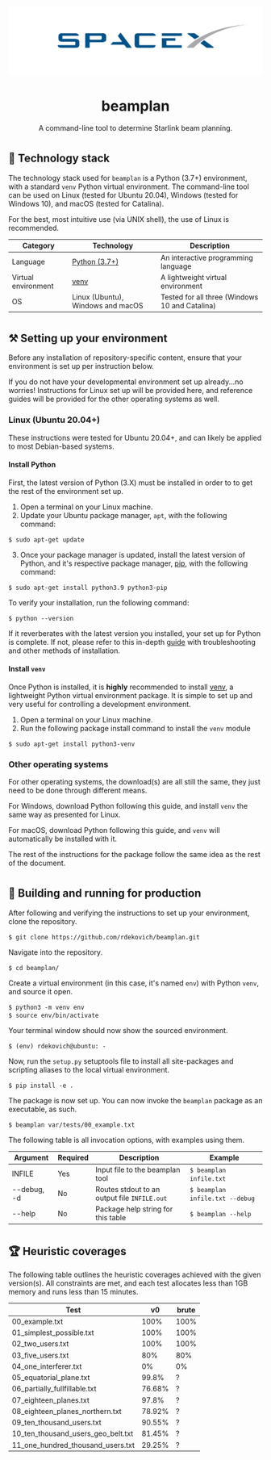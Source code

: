 <div align="center">
  <img alt="Logo" src="./assets/logo.png"/>
</div>
<h1 align="center">
  beamplan
</h1>
<p align="center">
    A command-line tool to determine Starlink beam planning.
</p>

#

## 💾 Technology stack

The technology stack used for `beamplan` is a Python (3.7+) environment, with a standard `venv` Python virtual environment.  The command-line tool can be used on Linux (tested for Ubuntu 20.04), Windows (tested for Windows 10), and macOS (tested for Catalina).

For the best, most intuitive use (via UNIX shell), the use of Linux is recommended.

| Category | Technology | Description |
| -------- | ---------- | ----------- |
| Language | [Python (3.7+)](https://www.python.org/) | An interactive programming language |
| Virtual environment | [venv](https://docs.python.org/3/library/venv.html) | A lightweight virtual environment |
| OS | Linux (Ubuntu), Windows and macOS | Tested for all three (Windows 10 and Catalina) |

#

## ⚒️ Setting up your environment

Before any installation of repository-specific content, ensure that your environment is set up per instruction below.

If you do not have your developmental environment set up already...no worries!  Instructions for Linux set up will be provided here, and reference guides will be provided for the other operating systems as well.

### Linux (Ubuntu 20.04+)

These instructions were tested for Ubuntu 20.04+, and can likely be applied to most Debian-based systems.

#### Install Python

First, the latest version of Python (3.X) must be installed in order to to get the rest of the environment set up.

1. Open a terminal on your Linux machine.
2. Update your Ubuntu package manager, `apt`, with the following command:

```
$ sudo apt-get update
```

3. Once your package manager is updated, install the latest version of Python, and it's respective package manager, [pip](https://pip.pypa.io/en/stable/), with the following command:

```
$ sudo apt-get install python3.9 python3-pip
```

To verify your installation, run the following command:

```
$ python --version
```

If it reverberates with the latest version you installed, your set up for Python is complete.  If not, please refer to this in-depth [guide](https://realpython.com/installing-python/#how-to-install-python-on-linux) with troubleshooting and other methods of installation.

#### Install `venv`

Once Python is installed, it is **highly** recommended to install [venv](https://docs.python.org/3/library/venv.html), a lightweight Python virtual environment package.  It is simple to set up and very useful for controlling a development environment.

1. Open a terminal on your Linux machine.
2. Run the following package install command to install the `venv` module

```
$ sudo apt-get install python3-venv
```

### Other operating systems

For other operating systems, the download(s) are all still the same, they just need to be done through different means.

For Windows, download Python following this guide, and install `venv` the same way as presented for Linux.

For macOS, download Python following this guide, and `venv` will automatically be installed with it.

The rest of the instructions for the package follow the same idea as the rest of the document.

#

## 🚀 Building and running for production

After following and verifying the instructions to set up your environment, clone the repository.

```
$ git clone https://github.com/rdekovich/beamplan.git
```

Navigate into the repository.

```
$ cd beamplan/
```

Create a virtual environment (in this case, it's named `env`) with Python `venv`, and source it open.

```
$ python3 -m venv env
$ source env/bin/activate
```

Your terminal window should now show the sourced environment.

```
$ (env) rdekovich@ubuntu: -
```

Now, run the `setup.py` setuptools file to install all site-packages and scripting aliases to the local virtual environment.

```
$ pip install -e .
```

The package is now set up.  You can now invoke the `beamplan` package as an executable, as such.

```
$ beamplan var/tests/00_example.txt
```

The following table is all invocation options, with examples using them.

| Argument | Required | Description | Example |
| -------- | -------- | ----------- | ------- |
| INFILE   | Yes      | Input file to the beamplan tool | `$ beamplan infile.txt` |
| --debug, -d | No    | Routes stdout to an output file `INFILE.out` | `$ beamplan infile.txt --debug`
| --help | No | Package help string for this table | `$ beamplan --help` |

#

## 🏆 Heuristic coverages

The following table outlines the heuristic coverages achieved with the given version(s).  All constraints are met, and each test allocates less than 1GB memory and runs less than 15 minutes.

| Test | v0 | brute |
| ---- | -- | ----- |
| 00_example.txt | 100% | 100% |
| 01_simplest_possible.txt | 100% | 100% |
| 02_two_users.txt | 100% | 100% |
| 03_five_users.txt | 80% | 80% |
| 04_one_interferer.txt | 0% | 0% |
| 05_equatorial_plane.txt | 99.8% | ? |
| 06_partially_fullfillable.txt | 76.68% | ? |
| 07_eighteen_planes.txt | 97.8% | ? |
| 08_eighteen_planes_northern.txt | 78.92% | ? |
| 09_ten_thousand_users.txt | 90.55% | ? |
| 10_ten_thousand_users_geo_belt.txt | 81.45% | ? |
| 11_one_hundred_thousand_users.txt | 29.25% | ? |